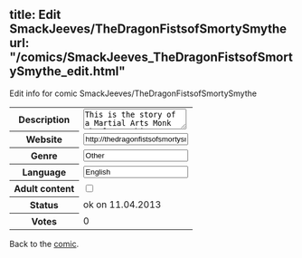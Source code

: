 title: Edit SmackJeeves/TheDragonFistsofSmortySmythe
url: "/comics/SmackJeeves_TheDragonFistsofSmortySmythe_edit.html"
---
Edit info for comic SmackJeeves/TheDragonFistsofSmortySmythe

<form name="comic" action="http://gaepostmail.appengine.com/comic" name="post">
<table class="comicinfo">
<tr>
<th>Description</th><td><textarea name="description">This is the story of a Martial Arts Monk who leaves his Monastery to take up a life in the outside world. Wishing for a peaceful existence, he instead becomes a reluctant hero, bodyguarding his intrepid, trouble-prone friends on their adventures.</textarea></td>
</tr>
<tr>
<th>Website</th><td><input type="text" name="url" value="http://thedragonfistsofsmortysmythe.smackjeeves.com/comics/"/></td>
</tr>
<tr>
<th>Genre</th><td><input type="text" name="genre" value="Other"/></td>
</tr>
<tr>
<th>Language</th><td><input type="text" name="language" value="English"/></td>
</tr>
<tr>
<th>Adult content</th><td><input type="checkbox" name="adult" value="adult" /></td>
</tr>
<tr>
<th>Status</th><td>ok on 11.04.2013</td>
</tr>
<tr>
<th>Votes</th><td>0</div></td>
</tr>
</table>
</form>

Back to the [comic](/comics/SmackJeeves_TheDragonFistsofSmortySmythe.html).
